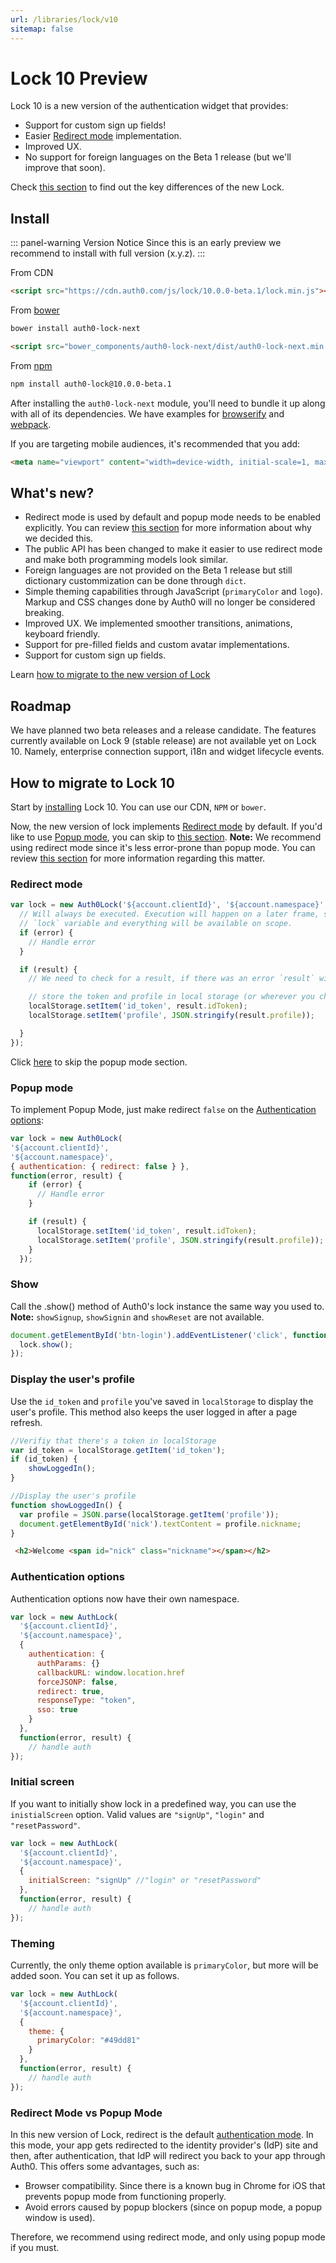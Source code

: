 ```yaml
---
url: /libraries/lock/v10
sitemap: false
---
```


# Lock 10 Preview

Lock 10 is a new version of the authentication widget that provides:

* Support for custom sign up fields!
* Easier [Redirect mode](/libraries/lock/authentication-modes#redirect-mode) implementation.
* Improved UX.
* No support for foreign languages on the Beta 1 release (but we'll improve that soon).

Check [this section](#what's-new) to find out the key differences of the new Lock.

## Install

::: panel-warning Version Notice
Since this is an early preview we recommend to install with full version (x.y.z).
:::

From CDN

```html
<script src="https://cdn.auth0.com/js/lock/10.0.0-beta.1/lock.min.js"></script>
```

From [bower](http://bower.io)

```sh
bower install auth0-lock-next
```

```html
<script src="bower_components/auth0-lock-next/dist/auth0-lock-next.min.js"></script>
```

From [npm](https://npmjs.org)

```sh
npm install auth0-lock@10.0.0-beta.1
```

After installing the `auth0-lock-next` module, you'll need to bundle it up along with all of its dependencies. We have examples for [browserify](examples/bundling/browserify/) and [webpack](examples/bundling/webpack/).

If you are targeting mobile audiences, it's recommended that you add:

```html
<meta name="viewport" content="width=device-width, initial-scale=1, maximum-scale=1, user-scalable=0"/>
```
## What's new?

* Redirect mode is used by default and popup mode needs to be enabled explicitly. You can review [this section](#redirect-mode-vs-popup-mode) for more information about why we decided this.
* The public API has been changed to make it easier to use redirect mode and make both programming models look similar.
* Foreign languages are not provided on the Beta 1 release but still dictionary custommization can be done through `dict`.
* Simple theming capabilities through JavaScript (`primaryColor` and `logo`). Markup and CSS changes done by Auth0 will no longer be considered breaking.
* Improved UX. We implemented smoother transitions, animations, keyboard friendly.
* Support for pre-filled fields and custom avatar implementations.
* Support for custom sign up fields.

Learn [how to migrate to the new version of Lock](#how-to-migrate-to-lock-10)

## Roadmap

We have planned two beta releases and a release candidate. The features currently available on Lock 9 (stable release) are not available yet on Lock 10. Namely, enterprise connection support, i18n and widget lifecycle events.

## How to migrate to Lock 10

Start by [installing](#install) Lock 10. You can use our CDN, `NPM` or `bower`.

Now, the new version of lock implements [Redirect mode](/libraries/lock/authentication-modes#redirect-mode) by default. If you'd like to use [Popup mode](/libraries/lock/authentication-modes#popup-mode), you can skip to [this section](#popup-mode). __Note:__ We recommend using redirect mode since it's less error-prone than popup mode. You can review [this section](#redirect-mode-vs-popup-mode) for more information regarding this matter.

### Redirect mode

```js
var lock = new Auth0Lock('${account.clientId}', '${account.namespace}', {}, function(error, result) {
  // Will always be executed. Execution will happen on a later frame, so the
  // `lock` variable and everything will be available on scope.
  if (error) {
    // Handle error
  }

  if (result) {
    // We need to check for a result, if there was an error `result` will be undefined.

    // store the token and profile in local storage (or wherever you choose)
    localStorage.setItem('id_token', result.idToken);
    localStorage.setItem('profile', JSON.stringify(result.profile));

  }
});
```

Click [here](#implement-the-login) to skip the popup mode section.

### Popup mode

To implement Popup Mode, just make redirect `false` on the [Authentication options](#authentication-options):

```js
var lock = new Auth0Lock(
'${account.clientId}',
'${account.namespace}',
{ authentication: { redirect: false } },
function(error, result) {
    if (error) {
      // Handle error
    }

    if (result) {
      localStorage.setItem('id_token', result.idToken);
      localStorage.setItem('profile', JSON.stringify(result.profile));
    }
  });
```

### Show

Call the .show() method of Auth0's lock instance the same way you used to. __Note:__ `showSignup`, `showSignin` and `showReset` are not available.

```js
document.getElementById('btn-login').addEventListener('click', function() {
  lock.show();
});
```

### Display the user's profile

Use the `id_token` and `profile` you've saved in `localStorage` to display the user's profile. This method also keeps the user logged in after a page refresh.

```js
//Verifiy that there's a token in localStorage
var id_token = localStorage.getItem('id_token');
if (id_token) {
    showLoggedIn();
}

//Display the user's profile
function showLoggedIn() {
  var profile = JSON.parse(localStorage.getItem('profile'));
  document.getElementById('nick').textContent = profile.nickname;
}
```

```html
 <h2>Welcome <span id="nick" class="nickname"></span></h2>
```
### Authentication options

Authentication options now have their own namespace.

```js
var lock = new AuthLock(
  '${account.clientId}',
  '${account.namespace}',
  {
    authentication: {
      authParams: {}
      callbackURL: window.location.href
      forceJSONP: false,
      redirect: true,
      responseType: "token",
      sso: true
    }
  },
  function(error, result) {
    // handle auth
});
```

### Initial screen

If you want to initially show lock in a predefined way, you can use the `inistialScreen` option. Valid values are `"signUp"`, `"login"` and `"resetPassword"`.

```js
var lock = new AuthLock(
  '${account.clientId}',
  '${account.namespace}',
  {
    initialScreen: "signUp" //"login" or "resetPassword"
  },
  function(error, result) {
    // handle auth
});
```
### Theming

Currently, the only theme option available is `primaryColor`, but more will be added soon. You can set it up as follows.

```js
var lock = new AuthLock(
  '${account.clientId}',
  '${account.namespace}',
  {
    theme: {
      primaryColor: "#49dd81"
    }
  },
  function(error, result) {
    // handle auth
});
```

### Redirect Mode vs Popup Mode

In this new version of Lock, redirect is the default [authentication mode](/libraries/lock/authentication-modes). In this mode, your app gets redirected to the identity provider's (IdP) site and then, after authentication, that IdP will redirect you back to your app through Auth0. This offers some advantages, such as:

* Browser compatibility. Since there is a known bug in Chrome for iOS that prevents popup mode from functioning properly.
* Avoid errors caused by popup blockers (since on popup mode, a popup window is used).

Therefore, we recommend using redirect mode, and only using popup mode if you must.
